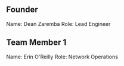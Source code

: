 ## Founder


Name: Dean Zaremba
Role: Lead Engineer

## Team Member 1

Name: Erin O'Reilly
Role: Network Operations



